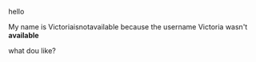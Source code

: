 <tittle>hello</tittle>
<head>
<p>My name is Victoriaisnotavailable because the username Victoria wasn't <strong>available</strong><p>
<p>what dou like?</p>
